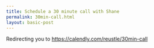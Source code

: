 ```yaml
---
title: Schedule a 30 minute call with Shane
permalink: 30min-call.html
layout: basic-post
---
```


<script>
window.location = "https://calendly.com/reustle/30min-call";
</script>

Redirecting you to <a href="https://calendly.com/reustle/30min-call">https://calendly.com/reustle/30min-call</a>
